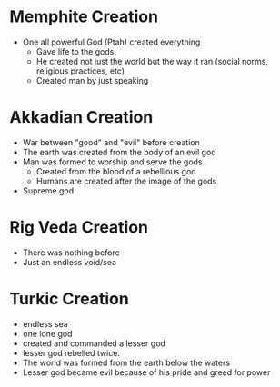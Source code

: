# Memphite Creation
- One all powerful God (Ptah) created everything
	- Gave life to the gods
	- He created not just the world but the way it ran (social norms, religious practices, etc)
	- Created man by just speaking

# Akkadian Creation
- War between "good" and "evil" before creation
- The earth was created from the body of an evil god
- Man was formed to worship and serve the gods. 
	- Created from the blood of a rebellious god
	- Humans are created after the image of the gods
- Supreme god
# Rig Veda Creation
- There was nothing before
- Just an endless void/sea
# Turkic Creation
- endless sea
- one lone god
- created and commanded a lesser god
- lesser god rebelled twice. 
- The world was formed from the earth below the waters
- Lesser god became evil because of his pride and greed for power
#